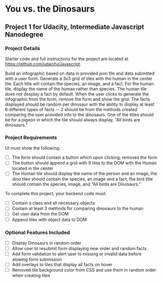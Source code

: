 # You vs. the Dinosaurs

## Project 1 for Udacity, Intermediate Javascript Nanodegree

### Project Details

Starter code and full instructions for the project are located at https://github.com/udacity/Javascript.

Build an infographic based on data in provided json file and data submitted with a user form. Generate a 3x3 grid of tiles with the human in the center tile. Each title will contain the species, an image, and a fact. For the human tile, display the name of the human rather than species. The human tile does not desplay a fact by default. When the user clicks to generate the infographic from the form, remove the form and show the grid. The facts displayed should be random per dinosaur with the ability to display at least 6 different types of facts -- 3 should be from the methods created comparing the user provided info to the dinosaurs. One of the titles should be for a pigeon in which the tile should always display, “All birds are dinosaurs.”

### Project Requirements

UI must show the following:

- [ ] The form should contain a button which upon clicking, removes the form
- [ ] The button should append a grid with 9 tiles to the DOM with the Human located in the center
- [ ] The Human tile should display the name of the person and an image, the dino tiles should contain the species, an image and a fact, the bird title should contain the species, image, and "All birds are Dinosaurs."

To complete this project, your backend code must:

- [ ] Contain a class and all necessary objects
- [ ] Contain at least 3 methods for comparing dinosaurs to the human
- [ ] Get user data from the DOM
- [ ] Append tiles with object data to DOM

### Optional Features Included

- [ ] Display Dinosaurs in random order
- [ ] Allow user to resubmit form displaying new order and random facts
- [ ] Add form validation to alert user to missing or invalid data before alowing form submission
- [ ] Add overlays to tiles that display all facts on hover
- [ ] Removed tile background color from CSS and use them in random order when creating tiles
